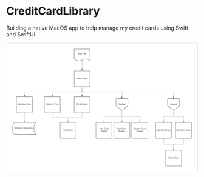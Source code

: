 # CreditCardLibrary
Building a native MacOS app to help manage my credit cards using Swift and SwiftUI. 

![](./ViewHierarchyChart.png)
